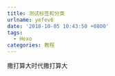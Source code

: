 ```yaml
---
title: 测试标签和分类
urlname: yefev6
date: '2018-10-05 10:43:50 +0800'
tags:
  - Hexo
categories: 教程
---
```


撒打算大时代撒打算大
